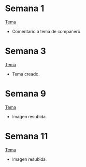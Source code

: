 # Semana 1
[Tema](https://prodavmoodle.ucv.cl/mod/forum/discuss.php?d=577399#p772725)
- Comentario a tema de compañero.

# Semana 3
[Tema](https://prodavmoodle.ucv.cl/mod/forum/discuss.php?d=606644#p772715)
- Tema creado.

# Semana 9
[Tema](https://prodavmoodle.ucv.cl/mod/forum/discuss.php?d=593522#p772672)
- Imagen resubida.

# Semana 11
[Tema](https://prodavmoodle.ucv.cl/mod/forum/discuss.php?d=596831#p772687)
- Imagen resubida.